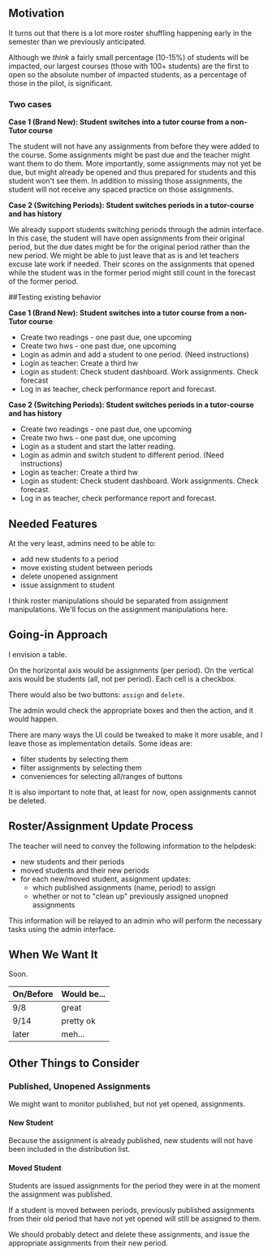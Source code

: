 ## Motivation

It turns out that
there is a lot more roster shuffling
happening early in the semester
than we previously anticipated.

Although we _think_ a fairly small percentage
(10-15%)
of students will be impacted,
our largest courses
(those with 100+ students)
are the first to open
so the absolute number of impacted students,
as a percentage of those in the pilot,
is significant.

### Two cases

**Case 1 (Brand New): Student switches into a tutor course from a non-Tutor course**

The student will not have any assignments from before they were added to the course. Some assignments might be past due and the teacher might want them to do them. More importantly, some assignments may not yet be due, but might already be opened and thus prepared for students and this student won't see them.  In addition to missing those assignments, the student will not receive any spaced practice on those assignments.

**Case 2 (Switching Periods): Student switches periods in a tutor-course and has history**

We already support students switching periods through the admin interface. In this case, the student will have open assignments from their original period, but the due dates might be for the original period rather than the new period. We might be able to just leave that as is and let teachers excuse late work if needed. Their scores on the assignments that opened while the student was in the former period might still count in the forecast of the former period.  

##Testing existing behavior

**Case 1 (Brand New): Student switches into a tutor course from a non-Tutor course**
* Create two readings - one past due, one upcoming
* Create two hws - one past due, one upcoming
* Login as admin and add a student to one period. (Need instructions)
* Login as teacher: Create a third hw
* Login as student: Check student dashboard. Work assignments. Check forecast
* Log in as teacher, check performance report and forecast.

**Case 2 (Switching Periods): Student switches periods in a tutor-course and has history**
* Create two readings - one past due, one upcoming
* Create two hws - one past due, one upcoming
* Login as a student and start the latter reading. 
* Login as admin and switch student to different period. (Need instructions)
* Login as teacher: Create a third hw
* Login as student: Check student dashboard. Work assignments. Check forecast.
* Log in as teacher, check performance report and forecast.

## Needed Features

At the very least, admins need to be able to:

* add new students to a period
* move existing student between periods
* delete unopened assignment
* issue assignment to student

I think
roster manipulations
should be separated from
assignment manipulations.
We'll focus on the assignment manipulations here.

## Going-in Approach

I envision a table.

On the horizontal axis would be assignments (per period).
On the vertical axis would be students (all, not per period).
Each cell is a checkbox.

There would also be two buttons: `assign` and `delete`.

The admin would check the appropriate boxes and then the action, and it would happen.

There are many ways the UI could be tweaked to make it more usable,
and I leave those as implementation details.  Some ideas are:
* filter students by selecting them
* filter assignments by selecting them
* conveniences for selecting all/ranges of buttons

It is also important to note that,
at least for now,
open assignments cannot be deleted.

## Roster/Assignment Update Process

The teacher will need to convey the following information
to the helpdesk:

* new students and their periods
* moved students and their new periods
* for each new/moved student, assignment updates:
  * which published assignments (name, period) to assign
  * whether or not to "clean up" previously assigned unopned assignments

This information will be relayed
to an admin
who will perform the necessary tasks
using the admin interface.

## When We Want It

Soon.

On/Before | Would be...
----------|------------
9/8       | great
9/14      | pretty ok
later     | meh...

## Other Things to Consider

### Published, Unopened Assignments

We might want to monitor
published, but not yet opened,
assignments.

#### New Student

Because the assignment is already published,
new students will not have been included
in the distribution list.

#### Moved Student

Students are issued assignments
for the period they were in
at the moment the assignment was published.

If a student is moved between periods,
previously published assignments
from their old period
that have not yet opened
will still be assigned to them.

We should probably
detect and delete these assignments,
and issue the appropriate assignments
from their new period.
